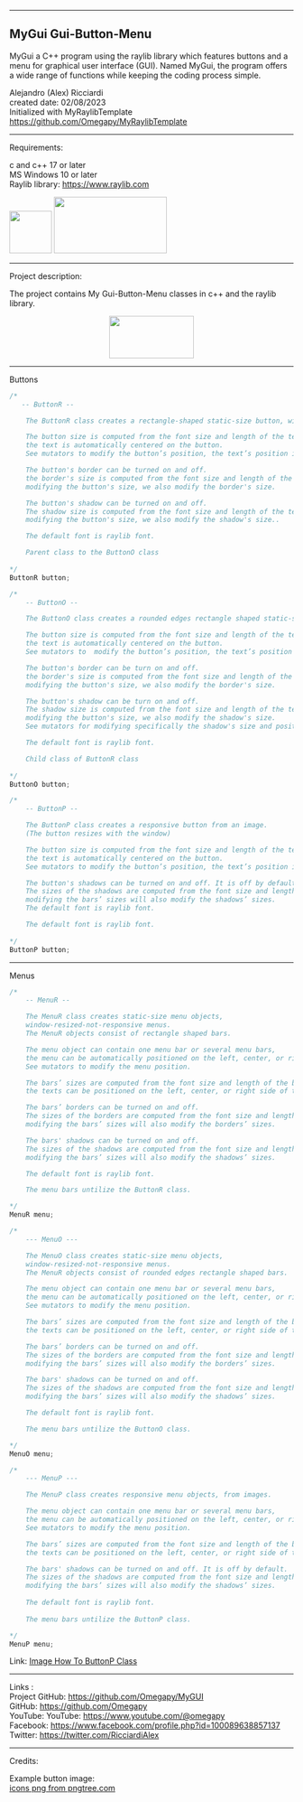 -----------------------------------------------------------------------------------------------------------------------------
MyGui     Gui-Button-Menu 
-----------------------------------------------------------------------------------------------------------------------------

MyGui a C++ program using the raylib library which features buttons and a menu for graphical user interface (GUI). 
Named MyGui, the program offers a wide range of functions while keeping the coding process simple.

Alejandro (Alex) Ricciardi  
created date: 02/08/2023  
Initialized with MyRaylibTemplate  
https://github.com/Omegapy/MyRaylibTemplate  

-----------------------------------------------------------------------------------------------------------------------------
Requirements:  

c and c++ 17 or later    
MS Windows 10 or later   
Raylib library: https://www.raylib.com  

<p align="left">
  <img width="75" height="75" src="https://user-images.githubusercontent.com/121726699/215234958-2659b12a-4181-4f6b-a757-3e868244192e.png">
  <img width="200" height="100" src="https://user-images.githubusercontent.com/121726699/215234968-9f5961e4-8ca0-4f4e-acdc-53c1817547dd.png">
</p>

-----------------------------------------------------------------------------------------------------------------------------
Project description:

The project contains My Gui-Button-Menu classes in c++ and the raylib library.

<p align="center">
 <img width="150" height="75"src="https://user-images.githubusercontent.com/121726699/215300372-34bd2249-3a93-49cf-a213-71ddeb2f0a62.png">
</p>

-----------------------------------------------------------------------------------------------------------------------------
Buttons

~~~c++
/*
   -- ButtonR --

    The ButtonR class creates a rectangle-shaped static-size button, window-resized-not-responsive button.

    The button size is computed from the font size and length of the text;
    the text is automatically centered on the button.
    See mutators to modify the button’s position, the text’s position in the button, and the button’s size.

    The button's border can be turned on and off.
    the border's size is computed from the font size and length of the text;
    modifying the button's size, we also modify the border's size.

    The button's shadow can be turned on and off.
    The shadow size is computed from the font size and length of the text;
    modifying the button's size, we also modify the shadow's size..

    The default font is raylib font.

    Parent class to the ButtonO class
   
*/
ButtonR button;
~~~
~~~c++
/*
    -- ButtonO --

    The ButtonO class creates a rounded edges rectangle shaped static-size button, window-resized-not-responsive button.

    The button size is computed from the font size and length of the text;
    the text is automatically centered on the button.
    See mutators to  modify the button’s position, the text’s position in the button, and the button’s size.

    The button's border can be turn on and off.
    the border's size is computed from the font size and length of the text;
    modifying the button's size, we also modify the border's size.

    The button's shadow can be turn on and off.
    The shadow size is computed from the font size and length of the text;
    modifying the button's size, we also modify the shadow's size.
    See mutators for modifying specifically the shadow's size and position.

    The default font is raylib font.

    Child class of ButtonR class
    
*/
ButtonO button;
~~~
~~~c++
/*
    -- ButtonP --

    The ButtonP class creates a responsive button from an image.
    (The button resizes with the window)

    The button size is computed from the font size and length of the text;
    the text is automatically centered on the button.
    See mutators to modify the button’s position, the text’s position in the button, and the button’s size.

    The button's shadows can be turned on and off. It is off by default.
    The sizes of the shadows are computed from the font size and length of the bar with the longest text;
    modifying the bars’ sizes will also modify the shadows’ sizes.
    The default font is raylib font.

    The default font is raylib font.
    
*/
ButtonP button;
~~~

-----------------------------------------------------------------------------------------------------------------------------
Menus

~~~c++
/*
    -- MenuR --

    The MenuR class creates static-size menu objects,
    window-resized-not-responsive menus.
    The MenuR objects consist of rectangle shaped bars.

    The menu object can contain one menu bar or several menu bars,
    the menu can be automatically positioned on the left, center, or right side of the screen.
    See mutators to modify the menu position.

    The bars’ sizes are computed from the font size and length of the bar with the longest text;
    the texts can be positioned on the left, center, or right side of the bars.

    The bars’ borders can be turned on and off.
    The sizes of the borders are computed from the font size and length of the bar with the longest text;
    modifying the bars’ sizes will also modify the borders’ sizes.

    The bars' shadows can be turned on and off.
    The sizes of the shadows are computed from the font size and length of the bar with the longest text;
    modifying the bars’ sizes will also modify the shadows’ sizes.

    The default font is raylib font.

    The menu bars untilize the ButtonR class.

*/
MenuR menu;
~~~

~~~c++
/*
    --- MenuO ---

    The MenuO class creates static-size menu objects,
    window-resized-not-responsive menus.
    The MenuR objects consist of rounded edges rectangle shaped bars.

    The menu object can contain one menu bar or several menu bars,
    the menu can be automatically positioned on the left, center, or right side of the screen.
    See mutators to modify the menu position.

    The bars’ sizes are computed from the font size and length of the bar with the longest text;
    the texts can be positioned on the left, center, or right side of the bars.

    The bars’ borders can be turned on and off.
    The sizes of the borders are computed from the font size and length of the bar with the longest text;
    modifying the bars’ sizes will also modify the borders’ sizes.

    The bars' shadows can be turned on and off.
    The sizes of the shadows are computed from the font size and length of the bar with the longest text;
    modifying the bars’ sizes will also modify the shadows’ sizes.

    The default font is raylib font.

    The menu bars untilize the ButtonO class.

*/
MenuO menu;
~~~
~~~c++
/*
    --- MenuP ---

    The MenuP class creates responsive menu objects, from images.

    The menu object can contain one menu bar or several menu bars,
    the menu can be automatically positioned on the left, center, or right side of the screen.
    See mutators to modify the menu position.

    The bars’ sizes are computed from the font size and length of the bar with the longest text;
    the texts can be positioned on the left, center, or right side of the bars.

    The bars' shadows can be turned on and off. It is off by default.
    The sizes of the shadows are computed from the font size and length of the bar with the longest text;
    modifying the bars’ sizes will also modify the shadows’ sizes.
    
    The default font is raylib font.
    
    The menu bars untilize the ButtonP class.

*/
MenuP menu;
~~~

Link: <a href='https://github.com/Omegapy/MyButtonClasses/wiki/Image-How-To-ButtonP-Class'>Image How To ButtonP Class</a>


-----------------------------------------------------------------------------------------------------------------------------

Links  :  
Project GitHub: https://github.com/Omegapy/MyGUI  
GitHub: https://github.com/Omegapy   
YouTube: YouTube: https://www.youtube.com/@omegapy  
Facebook: https://www.facebook.com/profile.php?id=100089638857137  
Twitter: https://twitter.com/RicciardiAlex  

-----------------------------------------------------------------------------------------------------------------------------
Credits:

Example button image:  
<a href='https://pngtree.com/so/icons'>icons png from pngtree.com</a>

